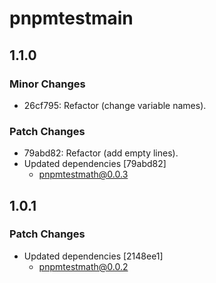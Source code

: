 # pnpmtestmain

## 1.1.0

### Minor Changes

- 26cf795: Refactor (change variable names).

### Patch Changes

- 79abd82: Refactor (add empty lines).
- Updated dependencies [79abd82]
  - pnpmtestmath@0.0.3

## 1.0.1

### Patch Changes

- Updated dependencies [2148ee1]
  - pnpmtestmath@0.0.2
